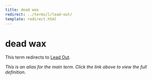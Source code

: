 ```yaml
---
title: dead wax
redirect: ../terms/l/lead-out/
template: redirect.html
---
```


# dead wax

This term redirects to [Lead Out](../terms/l/lead-out/).

*This is an alias for the main term. Click the link above to view the full definition.*
